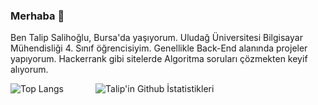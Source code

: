 ### Merhaba 👋

Ben Talip Salihoğlu, Bursa'da yaşıyorum. Uludağ Üniversitesi Bilgisayar Mühendisliği 4. Sınıf öğrencisiyim. Genellikle Back-End alanında projeler yapıyorum. Hackerrank gibi sitelerde Algoritma soruları çözmekten keyif alıyorum.

![Top Langs](https://github-readme-stats.vercel.app/api/top-langs/?username=TalipSalihoglu&hide=hlsl,ShaderLab&langs_count=3&show_icons=true&theme=cobalt)
&nbsp;&nbsp;&nbsp;&nbsp;&nbsp;&nbsp;&nbsp;&nbsp;&nbsp;&nbsp;&nbsp;
![Talip'in Github İstatistikleri](https://github-readme-stats.vercel.app/api?username=TalipSalihoglu&show_icons=true&theme=cobalt)
